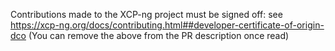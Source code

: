 Contributions made to the XCP-ng project must be signed off: see https://xcp-ng.org/docs/contributing.html##developer-certificate-of-origin-dco
(You can remove the above from the PR description once read)
